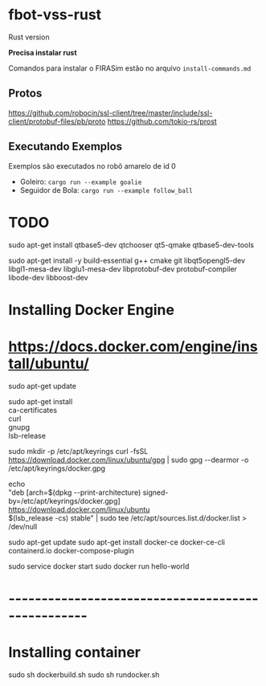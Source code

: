 # fbot-vss-rust
Rust version

**Precisa instalar rust**

Comandos para instalar o FIRASim estão no arquivo `install-commands.md`

## Protos
https://github.com/robocin/ssl-client/tree/master/include/ssl-client/protobuf-files/pb/proto
https://github.com/tokio-rs/prost

## Executando Exemplos
Exemplos são executados no robô amarelo de id 0

- Goleiro: `cargo run --example goalie`
- Seguidor de Bola: `cargo run --example follow_ball`

# TODO

sudo apt-get install qtbase5-dev qtchooser qt5-qmake qtbase5-dev-tools

sudo apt-get install -y build-essential g++ cmake git libqt5opengl5-dev libgl1-mesa-dev libglu1-mesa-dev libprotobuf-dev protobuf-compiler libode-dev libboost-dev

# Installing Docker Engine
# https://docs.docker.com/engine/install/ubuntu/

sudo apt-get update

sudo apt-get install \
    ca-certificates \
    curl \
    gnupg \
    lsb-release

sudo mkdir -p /etc/apt/keyrings
 curl -fsSL https://download.docker.com/linux/ubuntu/gpg | sudo gpg --dearmor -o /etc/apt/keyrings/docker.gpg

echo \
  "deb [arch=$(dpkg --print-architecture) signed-by=/etc/apt/keyrings/docker.gpg] https://download.docker.com/linux/ubuntu \
  $(lsb_release -cs) stable" | sudo tee /etc/apt/sources.list.d/docker.list > /dev/null

sudo apt-get update
sudo apt-get install docker-ce docker-ce-cli containerd.io docker-compose-plugin

sudo service docker start
sudo docker run hello-world

# --------------------------------------------------


# Installing container

sudo sh dockerbuild.sh
sudo sh rundocker.sh
